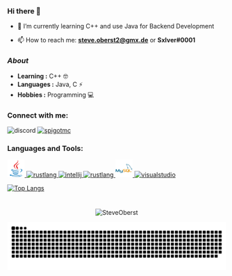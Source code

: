 ### Hi there 👋

- 🌱 I’m currently learning C++ and use Java for Backend Development 

- 📫 How to reach me: **steve.oberst2@gmx.de** or **Sxlver#0001**

### <i>About</i>

-  **Learning :** C++ 🤓
-  **Languages :** Java, C ⚡
-  **Hobbies :** Programming 💻

<h3 align="left">Connect with me:</h3> <p>
      <img
      src="https://i.imgur.com/En7gma0.png"
      alt="discord" width="40" height="40" title="Sxlver#0001"/> </a>
        <a href="https://www.spigotmc.org/members/sxlver_.752114/" target="_blank" rel="noreferrer"> <img
      src="https://i.imgur.com/Fh1bf4d.png"
      alt="spigotmc" width="50" height="35" /> </a> </p>
<h3 align="left">Languages and Tools:</h3>
<p align="left"> 
      </a> <a href="https://www.java.com" target="_blank" rel="noreferrer"> <img
      src="https://raw.githubusercontent.com/devicons/devicon/master/icons/java/java-original.svg" alt="java" width="40"
    rel="noreferrer">  </a> <a href="https://en.wikipedia.org/wiki/C_(programming_language)" target="_blank" rel="noreferrer"> <img
      src="https://i.imgur.com/LO1P9pm.png" alt="rustlang" width="40"
    rel="noreferrer">  </a> <a href="https://www.jetbrains.com/idea/" target="_blank" rel="noreferrer"> <img
      src="https://brandslogos.com/wp-content/uploads/images/intellij-idea-logo.png" alt="intellij" width="40"
    rel="noreferrer">  </a> <a href="https://www.rust-lang.org/" target="_blank" rel="noreferrer"> <img
      src="https://www.rust-lang.org/logos/rust-logo-128x128-blk.png" alt="rustlang" width="40"
    rel="noreferrer">  </a> <a href="https://www.mysql.com/" target="_blank" rel="noreferrer"> <img
      src="https://raw.githubusercontent.com/devicons/devicon/master/icons/mysql/mysql-original-wordmark.svg"
      alt="mysql" width="40" height="40" /> </a> <a href="https://visualstudio.microsoft.com/de/" target="_blank" rel="noreferrer"> <img
      src="https://i.imgur.com/NZDfkj7.png"
      alt="visualstudio" width="40" height="40" /> </a> </p> 

[![Top Langs](https://github-readme-stats.vercel.app/api/top-langs/?username=SteveOberst&theme=merko&layout=compact)](https://github.com/anuraghazra/github-readme-stats)

#

<p align="center"><img src="https://github-readme-streak-stats.herokuapp.com/?user=SteveOberst&theme=dark&background=0d1117&date_format=M%20j%5B%2C%20Y%5D" alt="SteveOberst"/></p>
<p align="center">
  <img src="https://github.com/DHANOLA/DHANOLA/raw/output/github-contribution-grid-snake.svg" alt="snake">
</p>

<!--
**SteveOberst/SteveOberst** is a ✨ _special_ ✨ repository because its `README.md` (this file) appears on your GitHub profile.

Here are some ideas to get you started:

- 🔭 I’m currently working on ...
- 🌱 I’m currently learning ...
- 👯 I’m looking to collaborate on ...
- 🤔 I’m looking for help with ...
- 💬 Ask me about ...
- 📫 How to reach me: ...
- 😄 Pronouns: ...
- ⚡ Fun fact: ...
-->
